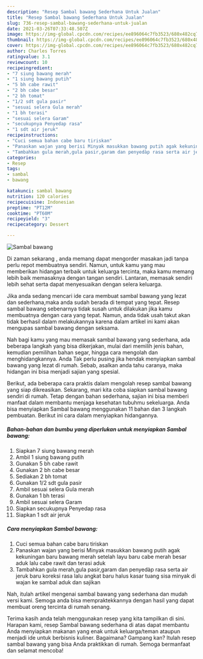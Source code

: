 ```yaml
---
description: "Resep Sambal bawang Sederhana Untuk Jualan"
title: "Resep Sambal bawang Sederhana Untuk Jualan"
slug: 736-resep-sambal-bawang-sederhana-untuk-jualan
date: 2021-03-26T07:33:48.507Z
image: https://img-global.cpcdn.com/recipes/ee896064c7fb3523/680x482cq70/sambal-bawang-foto-resep-utama.jpg
thumbnail: https://img-global.cpcdn.com/recipes/ee896064c7fb3523/680x482cq70/sambal-bawang-foto-resep-utama.jpg
cover: https://img-global.cpcdn.com/recipes/ee896064c7fb3523/680x482cq70/sambal-bawang-foto-resep-utama.jpg
author: Charles Torres
ratingvalue: 3.1
reviewcount: 10
recipeingredient:
- "7 siung bawang merah"
- "1 siung bawang putih"
- "5 bh cabe rawit"
- "2 bh cabe besar"
- "2 bh tomat"
- "1/2 sdt gula pasir"
- "sesuai selera Gula merah"
- "1 bh terasi"
- "sesuai selera Garam"
- "secukupnya Penyedap rasa"
- "1 sdt air jeruk"
recipeinstructions:
- "Cuci semua bahan cabe baru tiriskan"
- "Panaskan wajan yang berisi Minyak masukkan bawang putih agak kekuningan baru bawang merah setelah layu baru cabe merah besar aduk lalu cabe rawit dan terasi aduk"
- "Tambahkan gula merah,gula pasir,garam dan penyedàp rasa serta air jeruk baru koreksi rasa lalu angkat baru halus kasar tuang sisa minyak di wajan ke sambal aduk dan sajikan"
categories:
- Resep
tags:
- sambal
- bawang

katakunci: sambal bawang 
nutrition: 120 calories
recipecuisine: Indonesian
preptime: "PT12M"
cooktime: "PT60M"
recipeyield: "3"
recipecategory: Dessert

---
```



![Sambal bawang](https://img-global.cpcdn.com/recipes/ee896064c7fb3523/680x482cq70/sambal-bawang-foto-resep-utama.jpg)

Di zaman  sekarang , anda memang dapat mengorder masakan jadi tanpa perlu repot membuatnya sendiri. Namun, untuk kamu yang mau memberikan hidangan terbaik untuk keluarga tercinta, maka kamu memang lebih baik memasaknya dengan tangan sendiri. Lantaran, memasak sendiri lebih sehat serta dapat menyesuaikan dengan selera keluarga.

Jika anda sedang mencari ide cara membuat sambal bawang yang lezat dan sederhana,maka anda sudah berada di tempat yang tepat. Resep sambal bawang  sebenarnya tidak susah untuk dilakukan jika kamu membuatnya dengan cara yang tepat. Namun, anda tidak usah takut akan tidak berhasil dalam melakukannya 
karena dalam artikel ini kami akan mengupas sambal bawang dengan seksama.  



Nah bagi kamu yang mau memasak sambal bawang yang sederhana, ada beberapa langkah yang bisa dikerjakan, mulai dari memilih jenis bahan, kemudian pemilihan bahan segar, hingga cara mengolah dan menghidangkannya. Anda Tak perlu pusing jika hendak menyiapkan sambal bawang yang lezat di rumah. Sebab, asalkan anda  tahu caranya, maka hidangan ini bisa menjadi sajian yang spesial.

Berikut, ada beberapa cara praktis  dalam mengolah resep sambal bawang yang siap dikreasikan. Sekarang, mari kita coba siapkan sambal bawang sendiri di rumah. Tetap dengan bahan sederhana, sajian ini bisa memberi manfaat dalam membantu menjaga kesehatan tubuhmu sekeluarga. Anda bisa menyiapkan Sambal bawang menggunakan 11 bahan dan 3 langkah pembuatan. Berikut ini cara dalam menyiapkan hidangannya.

<!--inarticleads1-->

##### Bahan-bahan dan bumbu yang diperlukan untuk menyiapkan Sambal bawang:

1. Siapkan 7 siung bawang merah
1. Ambil 1 siung bawang putih
1. Gunakan 5 bh cabe rawit
1. Gunakan 2 bh cabe besar
1. Sediakan 2 bh tomat
1. Gunakan 1/2 sdt gula pasir
1. Ambil sesuai selera Gula merah
1. Gunakan 1 bh terasi
1. Ambil sesuai selera Garam
1. Siapkan secukupnya Penyedap rasa
1. Siapkan 1 sdt air jeruk




<!--inarticleads2-->

##### Cara menyiapkan Sambal bawang:

1. Cuci semua bahan cabe baru tiriskan
1. Panaskan wajan yang berisi Minyak masukkan bawang putih agak kekuningan baru bawang merah setelah layu baru cabe merah besar aduk lalu cabe rawit dan terasi aduk
1. Tambahkan gula merah,gula pasir,garam dan penyedàp rasa serta air jeruk baru koreksi rasa lalu angkat baru halus kasar tuang sisa minyak di wajan ke sambal aduk dan sajikan




Nah, itulah artikel mengenai  sambal bawang  yang sederhana dan mudah versi kami. Semoga anda bisa mempraktekkannya dengan hasil yang dapat membuat oreng tercinta di rumah senang. 

Terima kasih anda telah menggunakan resep yang kita tampilkan di sini. Harapan kami, resep  Sambal bawang sederhana di atas dapat membantu Anda menyiapkan makanan yang enak untuk keluarga/teman ataupun menjadi ide untuk berbisnis kuliner. Bagaimana? Gampang kan? Itulah resep sambal bawang yang bisa Anda praktikkan di rumah. Semoga bermanfaat dan selamat mencoba!

